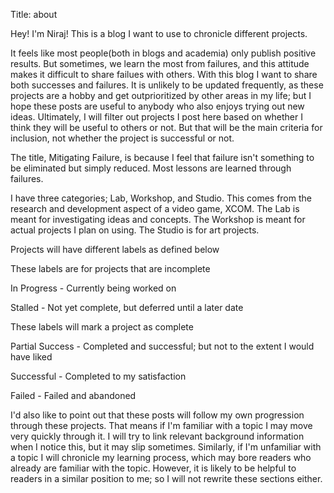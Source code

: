 Title: about

Hey! I'm Niraj! This is a blog I want to use to chronicle different projects.

It feels like most people(both in blogs and academia) only publish positive results. 
But sometimes, we learn the most from failures, and this attitude makes it difficult to share 
failues with others. 
With this blog I want to share both successes and failures. 
It is unlikely to be updated frequently, as these projects are a hobby and get outprioritized 
by other areas in my life; but I hope these posts are useful to anybody who also enjoys trying 
out new ideas.
Ultimately, I will filter out projects I post here based on whether I think they will be useful
to others or not. But that will be the main criteria for inclusion, not whether the project is
successful or not.

The title, Mitigating Failure, is because I feel that failure isn't something to be eliminated but simply reduced.
Most lessons are learned through failures.

I have three categories; Lab, Workshop, and Studio. This comes from the research and development aspect of a video game, XCOM. 
The Lab is meant for investigating ideas and concepts. 
The Workshop is meant for actual projects I plan on using.
The Studio is for art projects.

Projects will have different labels as defined below

These labels are for projects that are incomplete 

<span id="In-Progress">In Progress</span> - Currently being worked on

<span id="Stalled">Stalled</span> - Not yet complete, but deferred until a later date

These labels will mark a project as complete

<span id="Partial-Success">Partial Success</span> - Completed and successful; but not to the extent I would have liked

<span id="Successful">Successful</span> - Completed to my satisfaction

<span id="Failed">Failed</span> - Failed and abandoned

I'd also like to point out that these posts will follow my own progression through these projects. That means if
I'm familiar with a topic I may move very quickly through it. I will try to link relevant background 
information when I notice this, but it may slip sometimes. Similarly, if I'm unfamiliar with a topic I will
chronicle my learning process, which may bore readers who already are familiar with the topic. However, it is 
likely to be helpful to readers in a similar position to me; so I will not rewrite these sections either.
